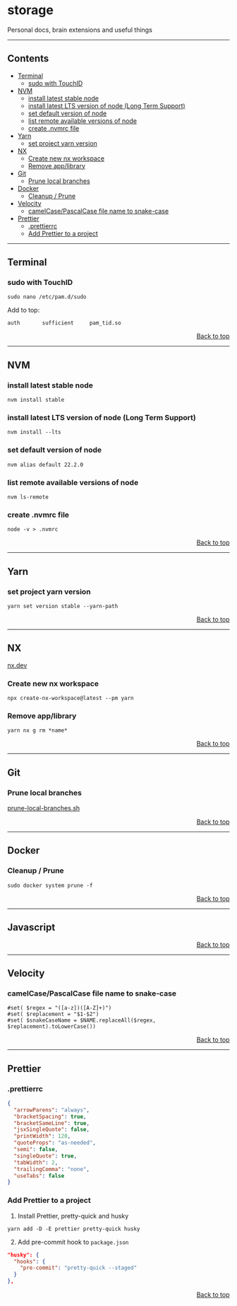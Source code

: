 # storage
Personal docs, brain extensions and useful things
___

## Contents
* [Terminal](#terminal)
  * [sudo with TouchID](#sudo-with-touchid)
* [NVM](#nvm)
  * [install latest stable node](#install-latest-stable-node)
  * [install latest LTS version of node (Long Term Support)](#install-latest-lts-version-of-node-long-term-support)
  * [set default version of node](#set-default-version-of-node)
  * [list remote available versions of node](#list-remote-available-versions-of-node)
  * [create .nvmrc file](#create-nvmrc-file)
* [Yarn](#yarn)
  * [set project yarn version](#set-project-yarn-version)
* [NX](#nx)
  * [Create new nx workspace](#create-new-nx-workspace)
  * [Remove app/library](#remove-applibrary)
* [Git](#git)
  * [Prune local branches](scripts/sh/prune-local-branches.sh)
* [Docker](#docker)
  * [Cleanup / Prune](#cleanup--prune)
* [Velocity](#velocity)
  * [camelCase/PascalCase file name to snake-case](#camelcasepascalcase-file-name-to-snake-case)
* [Prettier](#prettier)
  * [.prettierrc](#prettierrc)
  * [Add Prettier to a project](#add-prettier-to-a-project)

___

## Terminal

### sudo with TouchID
```shell
sudo nano /etc/pam.d/sudo
```

Add to top:
```
auth       sufficient     pam_tid.so
```

<div align="right">
  
  [Back to top](#storage)
  
</div>

___

## NVM

### install latest stable node
```shell
nvm install stable
```

### install latest LTS version of node (Long Term Support)
```shell
nvm install --lts
```

### set default version of node
```shell
nvm alias default 22.2.0
```

### list remote available versions of node
```shell
nvm ls-remote
```

### create .nvmrc file
```shell
node -v > .nvmrc
```

<div align="right">
  
  [Back to top](#storage)
  
</div>

___

## Yarn

### set project yarn version
```shell
yarn set version stable --yarn-path
```

<div align="right">
  
  [Back to top](#storage)
  
</div>

___

## NX
[nx.dev](https://nx.dev)

### Create new nx workspace
```shell
npx create-nx-workspace@latest --pm yarn
```

### Remove app/library
```shell
yarn nx g rm *name*
```

<div align="right">
  
  [Back to top](#storage)
  
</div>

___

## Git

### Prune local branches
[prune-local-branches.sh](scripts/sh/prune-local-branches.sh)

<div align="right">
  
  [Back to top](#storage)
  
</div>

___

## Docker

### Cleanup / Prune

```shell
sudo docker system prune -f
```

<div align="right">
  
  [Back to top](#storage)
  
</div>

___

## Javascript

<div align="right">
  
  [Back to top](#storage)
  
</div>

___

## Velocity

### camelCase/PascalCase file name to snake-case

```velocity
#set( $regex = "([a-z])([A-Z]+)")
#set( $replacement = "$1-$2")
#set( $snakeCaseName = $NAME.replaceAll($regex, $replacement).toLowerCase())
```

<div align="right">
  
  [Back to top](#storage)
  
</div>

___

## Prettier
  
### .prettierrc

```json
{
  "arrowParens": "always",
  "bracketSpacing": true,
  "bracketSameLine": true,
  "jsxSingleQuote": false,
  "printWidth": 120,
  "quoteProps": "as-needed",
  "semi": false,
  "singleQuote": true,
  "tabWidth": 2,
  "trailingComma": "none",
  "useTabs": false
}
```
  
### Add Prettier to a project

1. Install Prettier, pretty-quick and husky
```shell
yarn add -D -E prettier pretty-quick husky
```

2. Add pre-commit hook to `package.json`
```json
"husky": {
  "hooks": {
    "pre-commit": "pretty-quick --staged"
  }
},
```

<div align="right">
  
  [Back to top](#storage)
  
</div>
